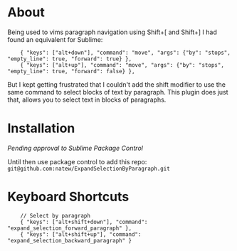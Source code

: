 # About
Being used to vims paragraph navigation using Shift+[ and Shift+] I had found an equivalent for Sublime:

```
    { "keys": ["alt+down"], "command": "move", "args": {"by": "stops", "empty_line": true, "forward": true} },
    { "keys": ["alt+up"], "command": "move", "args": {"by": "stops", "empty_line": true, "forward": false} },
```

But I kept getting frustrated that I couldn't add the shift modifier to use the same command to select blocks of text by paragraph.  This plugin does just that, allows you to select text in blocks of paragraphs.


# Installation

*Pending approval to Sublime Package Control*

Until then use package control to add this repo: `git@github.com:natew/ExpandSelectionByParagraph.git`


# Keyboard Shortcuts

```
    // Select by paragraph
    { "keys": ["alt+shift+down"], "command": "expand_selection_forward_paragraph" },
    { "keys": ["alt+shift+up"], "command": "expand_selection_backward_paragraph" }
```